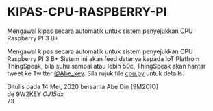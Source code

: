 # KIPAS-CPU-RASPBERRY-PI
Mengawal kipas secara automatik untuk sistem penyejukkan CPU Raspberry PI 3 B+

Mengawal kipas secara automatik untuk sistem penyejukkan CPU Raspberry PI 3 B+
Sistem ini akan feed datanya kepada IoT Platfrom ThingSpeak, bila suhu sampai
atau lebih 50c, ThingSpeak akan hantar tweet ke Twitter <a href="https://twitter.com/abe_key">@Abe_key</a>. Sila rujuk 
file <a href="https://github.com/mzakiab/Suhu-CPU-ke-ThingSpeak">cpu.py</a> untuk details.
<P>
Ditulis pada 14 Mei, 2020 bersama Abe Din (9M2CIO)
<BR>
de 9W2KEY <I>OJ15dx</I>
<BR>
73

